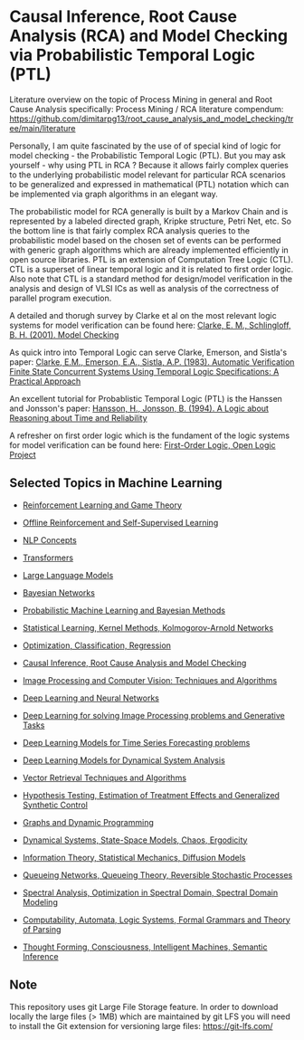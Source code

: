 # Causal Inference, Root Cause Analysis (RCA) and Model Checking via Probabilistic Temporal Logic (PTL)

Literature overview on the topic of Process Mining in general and Root Cause Analysis specifically:
Process Mining / RCA literature compendum:
https://github.com/dimitarpg13/root_cause_analysis_and_model_checking/tree/main/literature

Personally, I am quite fascinated by the use of of special kind of logic for model checking - the Probabilistic Temporal Logic (PTL).
But you may ask yourself - why using PTL in RCA ?
Because it allows fairly complex queries to the underlying probabilistic model relevant for particular RCA scenarios to be generalized and expressed in mathematical (PTL) notation which can be implemented via graph algorithms in an elegant way.

The probabilistic model for RCA generally is built by a Markov Chain and is represented by a labeled directed graph, Kripke structure, Petri Net, etc. So the bottom line is that fairly complex RCA analysis queries to the probabilistic model based on the chosen set of events can be performed with generic graph algorithms which are already implemented efficiently in open source libraries.
PTL is an extension of  Computation Tree Logic (CTL). CTL is a superset of linear temporal logic and it is related to first order logic. Also note that CTL  is a  standard method for design/model verification in the analysis and design of VLSI ICs as well as analysis of  the correctness of parallel program execution.

A detailed and thorugh survey by Clarke et al on the most relevant logic systems for model verification can be found here:
[Clarke, E. M., Schlingloff, B. H. (2001). Model Checking](https://github.com/dimitarpg13/root_cause_analysis_and_model_checking/blob/main/literature/ModelChecking/ModelChecking_ClarkeSchlingloff1999.pdf)

As quick intro into Temporal Logic can serve Clarke, Emerson, and Sistla's paper:
[Clarke, E.M., Emerson, E.A., Sistla, A.P. (1983). Automatic Verification Finite State Concurrent Systems Using Temporal Logic Specifications: A Practical Approach](https://github.com/dimitarpg13/root_cause_analysis_and_model_checking/blob/main/literature/ModelChecking/AutomaticVerifictionOfFiniteStateConcurrentSystemUsingTemporalLogicSpecification.pdf)

An excellent tutorial for Probablistic Temporal Logic (PTL) is the Hanssen and Jonsson's paper:
[Hansson, H., Jonsson, B. (1994). A Logic about Reasoning about Time and Reliability](https://github.com/dimitarpg13/root_cause_analysis_and_model_checking/blob/main/literature/ModelChecking/ALogicforReasoningaboutTimeandReliability_Hansson_Johnson_1994.pdf)

A refresher on first order logic which is the fundament of the logic systems for model verification can be found here:
[First-Order Logic, Open Logic Project](https://github.com/dimitarpg13/root_cause_analysis_and_model_checking/blob/main/literature/ModelChecking/first-order-logic-OpenLogicProject.pdf)


## Selected Topics in Machine Learning
 
 * [Reinforcement Learning and Game Theory](https://github.com/dimitarpg13/reinforcement_learning_and_game_theory/blob/main/ReinforcementLearningAndGameTheoryResources.md)

 * [Offline Reinforcement and Self-Supervised Learning](https://github.com/dimitarpg13/self_supervised_learning/blob/main/SelfSupervisedLearningResources.md)

 * [NLP Concepts](https://github.com/dimitarpg13/nlp_concepts/blob/main/NLPResources.md)
 
 * [Transformers](https://github.com/dimitarpg13/transformers_intro/blob/main/TransformersResources.md)
 
 * [Large Language Models](https://github.com/dimitarpg13/large_language_models/blob/main/LargeLanguageModelsResources.md)
 
 * [Bayesian Networks](https://github.com/dimitarpg13/learning_bayesian_networks/blob/main/LearningBayesianNetworksResources.md)
 
 * [Probabilistic Machine Learning and Bayesian Methods](https://github.com/dimitarpg13/probabilistic_machine_learning/blob/main/ProbabilisticMachineLearningResources.md)

 * [Statistical Learning, Kernel Methods, Kolmogorov-Arnold Networks](https://github.com/dimitarpg13/statistical_learning_and_kernel_methods/blob/main/Resources.md)

 * [Optimization, Classification, Regression](https://github.com/dimitarpg13/optimization_classification_regression/blob/main/Resources.md)
 
 * [Causal Inference, Root Cause Analysis and Model Checking](https://github.com/dimitarpg13/root_cause_analysis_and_model_checking/blob/main/RootCauseAnalysisResources.md)

 * [Image Processing and Computer Vision: Techniques and Algorithms](https://github.com/dimitarpg13/image_processing/blob/main/Resources.md)

 * [Deep Learning and Neural Networks](https://github.com/dimitarpg13/deep_learning_and_neural_networks/blob/main/Resources.md)

 * [Deep Learning for solving Image Processing problems and Generative Tasks](https://github.com/dimitarpg13/deep_learning_for_image_processing/blob/main/Resources.md)

 * [Deep Learning Models for Time Series Forecasting problems](https://github.com/dimitarpg13/deep_learning_for_time_series_forecasting/blob/main/Resources.md)

 * [Deep Learning Models for Dynamical System Analysis](https://github.com/dimitarpg13/deep_learning_for_dynamical_systems/blob/main/Resources.md)

 * [Vector Retrieval Techniques and Algorithms](https://github.com/dimitarpg13/vector_db_intro/blob/main/Resources.md)

 * [Hypothesis Testing, Estimation of Treatment Effects and Generalized Synthetic Control](https://github.com/dimitarpg13/generalized_synthetic_control_for_testops/blob/main/Resources.md)
 
 * [Graphs and Dynamic Programming](https://github.com/dimitarpg13/graphs_and_dynamic_programming/blob/master/Resources.md)

 * [Dynamical Systems, State-Space Models, Chaos, Ergodicity](https://github.com/dimitarpg13/dynamical_systems_and_ergodicity/blob/main/Resources.md)

 * [Information Theory, Statistical Mechanics, Diffusion Models](https://github.com/dimitarpg13/information_theory_and_statistical_mechanics/blob/main/Resources.md)

 * [Queueing Networks, Queueing Theory, Reversible Stochastic Processes](https://github.com/dimitarpg13/queueing_theory/blob/main/Resources.md)

 * [Spectral Analysis, Optimization in Spectral Domain, Spectral Domain Modeling](https://github.com/dimitarpg13/spectral_analysis/blob/main/Resources.md)

 * [Computability, Automata, Logic Systems, Formal Grammars and Theory of Parsing](https://github.com/dimitarpg13/computability_and_logic_systems/blob/main/Resources.md)

 * [Thought Forming, Consciousness, Intelligent Machines, Semantic Inference](https://github.com/dimitarpg13/aiconcepts/blob/master/Resources.md)

## Note

This repository uses git Large File Storage feature. In order to download locally the large files (> 1MB) which are maintained by git LFS you will need to install the Git extension for versioning large files: https://git-lfs.com/
